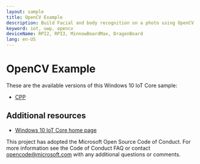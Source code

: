 ```yaml
---
layout: sample
title: OpenCV Example
description: Build Facial and body recognition on a photo using OpenCV Library
keyword: iot, uwp, opencv
deviceName: RPI2, RPI3, MinnowBoardMax, DragonBoard
lang: en-US
---
```

# OpenCV Example

These are the available versions of this Windows 10 IoT Core sample:

*	[CPP](./CPP/README.md)

## Additional resources
* [Windows 10 IoT Core home page](https://developer.microsoft.com/en-us/windows/iot/)

This project has adopted the Microsoft Open Source Code of Conduct. For more information see the Code of Conduct FAQ or contact <opencode@microsoft.com> with any additional questions or comments.
